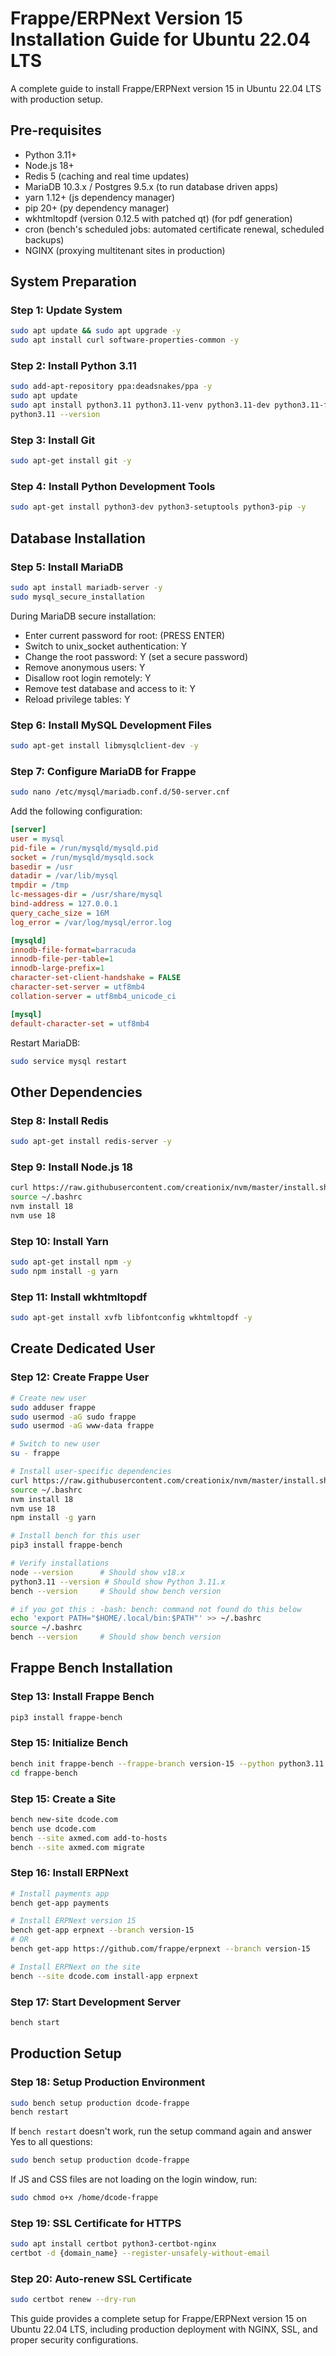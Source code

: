# Frappe/ERPNext Version 15 Installation Guide for Ubuntu 22.04 LTS

A complete guide to install Frappe/ERPNext version 15 in Ubuntu 22.04 LTS with production setup.

## Pre-requisites
- Python 3.11+
- Node.js 18+
- Redis 5 (caching and real time updates)
- MariaDB 10.3.x / Postgres 9.5.x (to run database driven apps)
- yarn 1.12+ (js dependency manager)
- pip 20+ (py dependency manager)
- wkhtmltopdf (version 0.12.5 with patched qt) (for pdf generation)
- cron (bench's scheduled jobs: automated certificate renewal, scheduled backups)
- NGINX (proxying multitenant sites in production)

## System Preparation

### Step 1: Update System
```bash
sudo apt update && sudo apt upgrade -y
sudo apt install curl software-properties-common -y
```

### Step 2: Install Python 3.11
```bash
sudo add-apt-repository ppa:deadsnakes/ppa -y
sudo apt update
sudo apt install python3.11 python3.11-venv python3.11-dev python3.11-full -y
python3.11 --version
```

### Step 3: Install Git
```bash
sudo apt-get install git -y
```

### Step 4: Install Python Development Tools
```bash
sudo apt-get install python3-dev python3-setuptools python3-pip -y
```

## Database Installation

### Step 5: Install MariaDB
```bash
sudo apt install mariadb-server -y
sudo mysql_secure_installation
```

During MariaDB secure installation:
- Enter current password for root: (PRESS ENTER)
- Switch to unix_socket authentication: Y
- Change the root password: Y (set a secure password)
- Remove anonymous users: Y
- Disallow root login remotely: Y
- Remove test database and access to it: Y
- Reload privilege tables: Y

### Step 6: Install MySQL Development Files
```bash
sudo apt-get install libmysqlclient-dev -y
```

### Step 7: Configure MariaDB for Frappe
```bash
sudo nano /etc/mysql/mariadb.conf.d/50-server.cnf
```

Add the following configuration:
```ini
[server]
user = mysql
pid-file = /run/mysqld/mysqld.pid
socket = /run/mysqld/mysqld.sock
basedir = /usr
datadir = /var/lib/mysql
tmpdir = /tmp
lc-messages-dir = /usr/share/mysql
bind-address = 127.0.0.1
query_cache_size = 16M
log_error = /var/log/mysql/error.log

[mysqld]
innodb-file-format=barracuda
innodb-file-per-table=1
innodb-large-prefix=1
character-set-client-handshake = FALSE
character-set-server = utf8mb4
collation-server = utf8mb4_unicode_ci

[mysql]
default-character-set = utf8mb4
```

Restart MariaDB:
```bash
sudo service mysql restart
```

## Other Dependencies

### Step 8: Install Redis
```bash
sudo apt-get install redis-server -y
```

### Step 9: Install Node.js 18
```bash
curl https://raw.githubusercontent.com/creationix/nvm/master/install.sh | bash
source ~/.bashrc
nvm install 18
nvm use 18
```

### Step 10: Install Yarn
```bash
sudo apt-get install npm -y
sudo npm install -g yarn
```

### Step 11: Install wkhtmltopdf
```bash
sudo apt-get install xvfb libfontconfig wkhtmltopdf -y
```

## Create Dedicated User

### Step 12: Create Frappe User
```bash
# Create new user
sudo adduser frappe
sudo usermod -aG sudo frappe
sudo usermod -aG www-data frappe

# Switch to new user
su - frappe

# Install user-specific dependencies
curl https://raw.githubusercontent.com/creationix/nvm/master/install.sh | bash
source ~/.bashrc
nvm install 18
nvm use 18
npm install -g yarn

# Install bench for this user
pip3 install frappe-bench

# Verify installations
node --version      # Should show v18.x
python3.11 --version # Should show Python 3.11.x
bench --version     # Should show bench version

# if you got this : -bash: bench: command not found do this below 
echo 'export PATH="$HOME/.local/bin:$PATH"' >> ~/.bashrc
source ~/.bashrc
bench --version     # Should show bench version
```

## Frappe Bench Installation

### Step 13: Install Frappe Bench
```bash
pip3 install frappe-bench
```

### Step 15: Initialize Bench
```bash
bench init frappe-bench --frappe-branch version-15 --python python3.11
cd frappe-bench
```

### Step 15: Create a Site
```bash
bench new-site dcode.com
bench use dcode.com
bench --site axmed.com add-to-hosts
bench --site axmed.com migrate
```

### Step 16: Install ERPNext
```bash
# Install payments app
bench get-app payments

# Install ERPNext version 15
bench get-app erpnext --branch version-15
# OR
bench get-app https://github.com/frappe/erpnext --branch version-15

# Install ERPNext on the site
bench --site dcode.com install-app erpnext
```

### Step 17: Start Development Server
```bash
bench start
```

## Production Setup

### Step 18: Setup Production Environment
```bash
sudo bench setup production dcode-frappe
bench restart
```

If `bench restart` doesn't work, run the setup command again and answer Yes to all questions:
```bash
sudo bench setup production dcode-frappe
```

If JS and CSS files are not loading on the login window, run:
```bash
sudo chmod o+x /home/dcode-frappe
```

### Step 19: SSL Certificate for HTTPS
```bash
sudo apt install certbot python3-certbot-nginx
certbot -d {domain_name} --register-unsafely-without-email
```

### Step 20: Auto-renew SSL Certificate
```bash
sudo certbot renew --dry-run
```

This guide provides a complete setup for Frappe/ERPNext version 15 on Ubuntu 22.04 LTS, including production deployment with NGINX, SSL, and proper security configurations.
